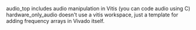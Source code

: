 audio_top includes audio manipulation in Vitis (you can code audio using C)
hardware_only_audio doesn't use a vitis workspace, just a template for adding frequency arrays in Vivado itself.
